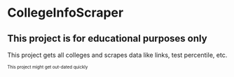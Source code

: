 # CollegeInfoScraper
## This project is for educational purposes only

This project gets all colleges and scrapes data like links, test percentile, etc.




<sup><sub>This project might get out-dated quickly</sub></sup>
